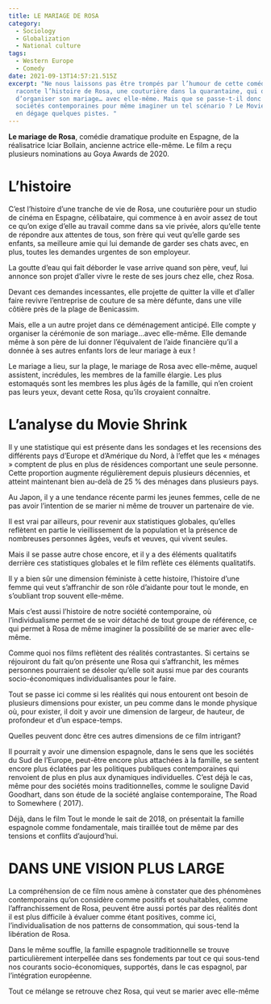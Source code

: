 ```yaml
---
title: LE MARIAGE DE ROSA
category:
  - Sociology
  - Globalization
  - National culture
tags:
  - Western Europe
  - Comedy
date: 2021-09-13T14:57:21.515Z
excerpt: "Ne nous laissons pas être trompés par l’humour de cette comédie, qui
  raconte l’histoire de Rosa, une couturière dans la quarantaine, qui décide
  d’organiser son mariage… avec elle-même. Mais que se passe-t-il donc dans nos
  sociétés contemporaines pour même imaginer un tel scénario ? Le Movie Shrink
  en dégage quelques pistes. "
---
```

**Le mariage de Rosa**, comédie dramatique produite en Espagne, de la réalisatrice Iciar Bollain, ancienne actrice elle-même. Le film a reçu plusieurs nominations au Goya Awards de 2020.

# L’histoire

C’est l’histoire d’une tranche de vie de Rosa, une couturière pour un studio de cinéma en Espagne, célibataire, qui commence à en avoir assez de tout ce qu’on exige d’elle au travail comme dans sa vie privée, alors qu’elle tente de répondre aux attentes de tous, son frère qui veut qu’elle garde ses enfants, sa meilleure amie qui lui demande de garder ses chats avec, en plus, toutes les demandes urgentes de son employeur.

La goutte d’eau qui fait déborder le vase arrive quand son père, veuf, lui annonce son projet d’aller vivre le reste de ses jours chez elle, chez Rosa.

Devant ces demandes incessantes, elle projette de quitter la ville et d’aller faire revivre l’entreprise de couture de sa mère défunte, dans une ville côtière près de la plage de Benicassim.

Mais, elle a un autre projet dans ce déménagement anticipé. Elle compte y organiser la cérémonie de son mariage…avec elle-même. Elle demande même à son père de lui donner l’équivalent de l’aide financière qu’il a donnée à ses autres enfants lors de leur mariage à eux !

Le mariage a lieu, sur la plage, le mariage de Rosa avec elle-même, auquel assistent, incrédules, les membres de la famille élargie. Les plus estomaqués sont les membres les plus âgés de la famille, qui n’en croient pas leurs yeux, devant cette Rosa, qu’ils croyaient connaître.

# L’analyse du Movie Shrink

Il y une statistique qui est présente dans les sondages et les recensions des différents pays d’Europe et d’Amérique du Nord, à l’effet que les « ménages » comptent de plus en plus de résidences comportant une seule personne. Cette proportion augmente régulièrement depuis plusieurs décennies, et atteint maintenant bien au-delà de 25 % des ménages dans plusieurs pays.

Au Japon, il y a une tendance récente parmi les jeunes femmes, celle de ne pas avoir l’intention de se marier ni même de trouver un partenaire de vie.

Il est vrai par ailleurs, pour revenir aux statistiques globales, qu’elles reflètent en partie le vieillissement de la population et la présence de nombreuses personnes âgées, veufs et veuves, qui vivent seules.

Mais il se passe autre chose encore, et il y a des éléments qualitatifs derrière ces statistiques globales et le film reflète ces éléments qualitatifs.

Il y a bien sûr une dimension féministe à cette histoire, l’histoire d’une femme qui veut s’affranchir de son rôle d’aidante pour tout le monde, en s’oubliant trop souvent elle-même.

Mais c’est aussi l’histoire de notre société contemporaine, où l’individualisme permet de se voir détaché de tout groupe de référence, ce qui permet à Rosa de même imaginer la possibilité de se marier avec elle-même.

Comme quoi nos films reflètent des réalités contrastantes. Si certains se réjouiront du fait qu’on présente une Rosa qui s’affranchit, les mêmes personnes pourraient se désoler qu’elle soit aussi mue par des courants socio-économiques individualisantes pour le faire.

Tout se passe ici comme si les réalités qui nous entourent ont besoin de plusieurs dimensions pour exister, un peu comme dans le monde physique où, pour exister, il doit y avoir une dimension de largeur, de hauteur, de profondeur et d’un espace-temps.

Quelles peuvent donc être ces autres dimensions de ce film intrigant?

Il pourrait y avoir une dimension espagnole, dans le sens que les sociétés du Sud de l’Europe, peut-être encore plus attachées à la famille, se sentent encore plus éclatées par les politiques publiques contemporaines qui renvoient de plus en plus aux dynamiques individuelles. C’est déjà le cas, même pour des sociétés moins traditionnelles, comme le souligne David Goodhart, dans son étude de la société anglaise contemporaine, The Road to Somewhere ( 2017).

Déjà, dans le film Tout le monde le sait de 2018, on présentait la famille espagnole comme fondamentale, mais tiraillée tout de même par des tensions et conflits d’aujourd’hui.

# DANS UNE VISION PLUS LARGE

La compréhension de ce film nous amène à constater que des phénomènes contemporains qu’on considère comme positifs et souhaitables, comme l’affranchissement de Rosa, peuvent être aussi portés par des réalités dont il est plus difficile à évaluer comme étant positives, comme ici, l’individualisation de nos patterns de consommation, qui sous-tend la libération de Rosa.

Dans le même souffle, la famille espagnole traditionnelle se trouve particulièrement interpellée dans ses fondements par tout ce qui sous-tend nos courants socio-économiques, supportés, dans le cas espagnol, par l’intégration européenne.

Tout ce mélange se retrouve chez Rosa, qui veut se marier avec elle-même